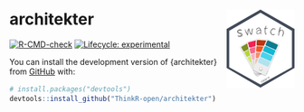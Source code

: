 
<!-- README.md is generated from README.Rmd. Please edit that file -->

# architekter <img src="man/figures/hex.png" align="right" alt="" width="120" />

<!-- badges: start -->

[![R-CMD-check](https://github.com/ThinkR-open/architekter/workflows/R-CMD-check/badge.svg)](https://github.com/ThinkR-open/architekter/actions)
[![Lifecycle:
experimental](https://img.shields.io/badge/lifecycle-experimental-orange.svg)](https://lifecycle.r-lib.org/articles/stages.html#experimental)
<!-- badges: end -->

You can install the development version of {architekter} from
[GitHub](https://github.com/) with:

``` r
# install.packages("devtools")
devtools::install_github("ThinkR-open/architekter")
```
